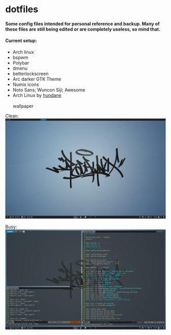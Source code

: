 # dotfiles
#### Some config files intended for personal reference and backup. Many of these files are still being edited or are completely useless, so mind that.

#### Current setup:
- Arch linux<br/>
- bspwm<br/>
- Polybar<br/>
- dmenu<br/>
- betterlockscreen<br/>
- Arc darker GTK Theme<br/>
- Numix icons<br/>
- Noto Sans; Wuncon Siji; Awesome<br/>
- Arch Linux by [hundane](https://www.deviantart.com/art/Arch-Linux-163630829)<br/><br/> wallpaper


Clean:
![Clean_Scrot](pics/clean.png)

Busy:
![Clean_Scrot](pics/busy.png)


